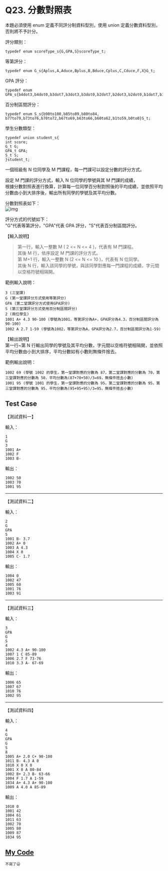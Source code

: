 # Q23. 分數對照表

本題必須使用 enum 定義不同評分制資料型別，使用 union 定義分數資料型別，否則將不予計分。

評分類別：

    typedef enum scoreType_s{G,GPA,S}scoreType_t;

等第評分：

    typedef enum G_s{Aplus,A,Aduce,Bplus,B,Bduce,Cplus,C,Cduce,F,X}G_t;

GPA 評分：

    typedef enum GPA_s{b4dot3,b4dot0,b3dot7,b3dot3,b3dot0,b2dot7,b2dot3,b2dot0,b1dot7,b1,b0}GPA_t;

百分制區間評分：

    typedef enum S_s{b90to100,b85to89,b80to84, b77to79,b73to76,b70to72,b67to69,b63to66,b60to62,b1to59,b0to0}S_t;

學生分數類型：

    typedef union student_s{
    int score;
    G_t G;
    GPA_t GPA;
    S_t S;
    }student_t;

一個班級有 N 位同學及 M 門課程，每一門課可以設定分數的評分方式。

設定 M 門課的評分方式，輸入 N 位同學的學號與其 M 門課的成績，  
根據分數對照表進行換算，計算每一位同學百分制對照後的平均成績，並依照平均分數由小到大排序後，輸出所有同學的學號及其平均分數。

分數對照表如下：  
![img](https://i.imgur.com/rkqN46w.png)

評分方式的代號如下：  
"G"代表等第評分，"GPA"代表 GPA 評分，"S"代表百分制區間評分。

【輸入說明】

> 第一行，輸入一整數 M ( 2 <= N <= 4 )，代表有 M 門課程。  
> 其後 M 行，依序設定 M 門課的評分方式。  
> 第 M+1 行，輸入一整數 N (2 <= N <= 10 )，代表有 N 位同學。  
> 其後 N 行，輸入該同學的學號，與該同學對應每一門課程的成績，字元間以空格符號相隔開。

範例輸入說明：

    3 (三堂課)
    G (第一堂課評分方式使用等第評分)
    GPA (第二堂課評分方式使用GPA評分)
    S (第三堂課評分方式使用百分制區間評分)
    2 (兩位學生)
    1001 A+ 4.3 90-100 (學號為1001，等第評分為A+，GPA評分為4.3，百分制區間評分為90-100)
    1002 A 2.7 1-59 (學號為1002，等第評分為A，GPA評分為2.7，百分制區間評分為1-59)

【輸出說明】  
第一行~第 N 行輸出同學的學號及其平均分數，字元間以空格符號相隔開，並依照平均分數由小到大排序，平均分數如有小數則無條件捨去。

範例輸出說明：

    1002 69 (學號 1002 的學生，第一堂課對應的分數為 87，第二堂課對應的分數為 70，第三堂課對應的分數為 50，平均分數為(87+70+50)/3=69，無條件捨去小數)
    1001 95 (學號 1001 的學生，第一堂課對應的分數為 95，第二堂課對應的分數為 95，第三堂課對應的分數為 95，平均分數為(95+95+95)/3=95，無條件捨去小數)

## Test Case

【測試資料一】

輸入：

    1
    G
    3
    1001 A+
    1002 F
    1003 B-

輸出：

    1002 50
    1003 70
    1001 95

---

【測試資料二】

輸入：

    2
    G
    GPA
    5
    1001 B- 3.7
    1002 A+ 0
    1003 A 4.3
    1004 X 0
    1005 C- 1.7

輸出：

    1004 0
    1002 47
    1005 60
    1001 76
    1003 91

---

【測試資料三】

輸入：

    3
    GPA
    G
    S
    4
    1002 4.3 A+ 90-100
    1007 1 C 85-89
    1006 2.7 F 73-76
    1010 3.3 A- 67-69

輸出：

    1006 65
    1007 67
    1010 76
    1002 95

---

【測試資料四】

輸入：

    4
    G
    GPA
    G
    S
    8
    1005 A+ 2.0 C+ 90-100
    1011 B- 4.3 A 0
    1010 X 0 X 0
    1001 X 0 A 80-84
    1002 B+ 2.3 B- 63-66
    1004 F 1.7 A 1-59
    1034 A+ 4.3 A+ 90-100
    1009 A 4.0 A 85-89

輸出：

    1010 0
    1001 42
    1004 61
    1011 63
    1002 70
    1005 80
    1009 87
    1034 95

## [My Code](./q023.c)

```c
不寫了😦
```
